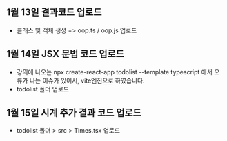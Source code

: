 ## 1월 13일 결과코드 업로드
 - 클래스 및 객체 생성 => oop.ts / oop.js 업로드

## 1월 14일 JSX 문법 코드 업로드
 - 강의에 나오는 npx create-react-app todolist --template typescript 에서 오류가 나는 이슈가 있어서, vite엔진으로 하였습니다.
 - todolist 폴더 업로드

## 1월 15일 시계 추가 결과 코드 업로드
 - todolist 폴더 > src > Times.tsx 업로드
